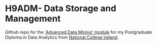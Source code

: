 ﻿# H9ADM- Data Storage and Management

Github repo for the ['Advanced Data Mining' module](http://courses.ncirl.ie/index.cfm/page/module/moduleId/20372) for my Postgraduate Diploma in Data Analytics from [National College Ireland](https://www.ncirl.ie/).

